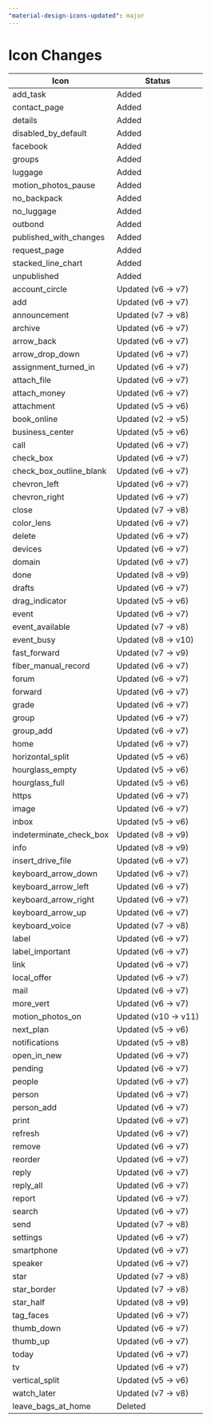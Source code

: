 ```yaml
---
"material-design-icons-updated": major
---
```


# Icon Changes


| Icon                    | Status               |
| ----------------------- | -------------------- |
| add_task                | Added                |
| contact_page            | Added                |
| details                 | Added                |
| disabled_by_default     | Added                |
| facebook                | Added                |
| groups                  | Added                |
| luggage                 | Added                |
| motion_photos_pause     | Added                |
| no_backpack             | Added                |
| no_luggage              | Added                |
| outbond                 | Added                |
| published_with_changes  | Added                |
| request_page            | Added                |
| stacked_line_chart      | Added                |
| unpublished             | Added                |
| account_circle          | Updated (v6 -> v7)   |
| add                     | Updated (v6 -> v7)   |
| announcement            | Updated (v7 -> v8)   |
| archive                 | Updated (v6 -> v7)   |
| arrow_back              | Updated (v6 -> v7)   |
| arrow_drop_down         | Updated (v6 -> v7)   |
| assignment_turned_in    | Updated (v6 -> v7)   |
| attach_file             | Updated (v6 -> v7)   |
| attach_money            | Updated (v6 -> v7)   |
| attachment              | Updated (v5 -> v6)   |
| book_online             | Updated (v2 -> v5)   |
| business_center         | Updated (v5 -> v6)   |
| call                    | Updated (v6 -> v7)   |
| check_box               | Updated (v6 -> v7)   |
| check_box_outline_blank | Updated (v6 -> v7)   |
| chevron_left            | Updated (v6 -> v7)   |
| chevron_right           | Updated (v6 -> v7)   |
| close                   | Updated (v7 -> v8)   |
| color_lens              | Updated (v6 -> v7)   |
| delete                  | Updated (v6 -> v7)   |
| devices                 | Updated (v6 -> v7)   |
| domain                  | Updated (v6 -> v7)   |
| done                    | Updated (v8 -> v9)   |
| drafts                  | Updated (v6 -> v7)   |
| drag_indicator          | Updated (v5 -> v6)   |
| event                   | Updated (v6 -> v7)   |
| event_available         | Updated (v7 -> v8)   |
| event_busy              | Updated (v8 -> v10)  |
| fast_forward            | Updated (v7 -> v9)   |
| fiber_manual_record     | Updated (v6 -> v7)   |
| forum                   | Updated (v6 -> v7)   |
| forward                 | Updated (v6 -> v7)   |
| grade                   | Updated (v6 -> v7)   |
| group                   | Updated (v6 -> v7)   |
| group_add               | Updated (v6 -> v7)   |
| home                    | Updated (v6 -> v7)   |
| horizontal_split        | Updated (v5 -> v6)   |
| hourglass_empty         | Updated (v5 -> v6)   |
| hourglass_full          | Updated (v5 -> v6)   |
| https                   | Updated (v6 -> v7)   |
| image                   | Updated (v6 -> v7)   |
| inbox                   | Updated (v5 -> v6)   |
| indeterminate_check_box | Updated (v8 -> v9)   |
| info                    | Updated (v8 -> v9)   |
| insert_drive_file       | Updated (v6 -> v7)   |
| keyboard_arrow_down     | Updated (v6 -> v7)   |
| keyboard_arrow_left     | Updated (v6 -> v7)   |
| keyboard_arrow_right    | Updated (v6 -> v7)   |
| keyboard_arrow_up       | Updated (v6 -> v7)   |
| keyboard_voice          | Updated (v7 -> v8)   |
| label                   | Updated (v6 -> v7)   |
| label_important         | Updated (v6 -> v7)   |
| link                    | Updated (v6 -> v7)   |
| local_offer             | Updated (v6 -> v7)   |
| mail                    | Updated (v6 -> v7)   |
| more_vert               | Updated (v6 -> v7)   |
| motion_photos_on        | Updated (v10 -> v11) |
| next_plan               | Updated (v5 -> v6)   |
| notifications           | Updated (v5 -> v8)   |
| open_in_new             | Updated (v6 -> v7)   |
| pending                 | Updated (v6 -> v7)   |
| people                  | Updated (v6 -> v7)   |
| person                  | Updated (v6 -> v7)   |
| person_add              | Updated (v6 -> v7)   |
| print                   | Updated (v6 -> v7)   |
| refresh                 | Updated (v6 -> v7)   |
| remove                  | Updated (v6 -> v7)   |
| reorder                 | Updated (v6 -> v7)   |
| reply                   | Updated (v6 -> v7)   |
| reply_all               | Updated (v6 -> v7)   |
| report                  | Updated (v6 -> v7)   |
| search                  | Updated (v6 -> v7)   |
| send                    | Updated (v7 -> v8)   |
| settings                | Updated (v6 -> v7)   |
| smartphone              | Updated (v6 -> v7)   |
| speaker                 | Updated (v6 -> v7)   |
| star                    | Updated (v7 -> v8)   |
| star_border             | Updated (v7 -> v8)   |
| star_half               | Updated (v8 -> v9)   |
| tag_faces               | Updated (v6 -> v7)   |
| thumb_down              | Updated (v6 -> v7)   |
| thumb_up                | Updated (v6 -> v7)   |
| today                   | Updated (v6 -> v7)   |
| tv                      | Updated (v6 -> v7)   |
| vertical_split          | Updated (v5 -> v6)   |
| watch_later             | Updated (v7 -> v8)   |
| leave_bags_at_home      | Deleted              |
